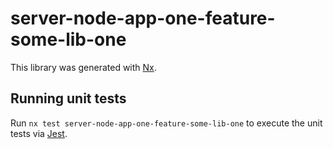 # server-node-app-one-feature-some-lib-one

This library was generated with [Nx](https://nx.dev).

## Running unit tests

Run `nx test server-node-app-one-feature-some-lib-one` to execute the unit tests via [Jest](https://jestjs.io).
